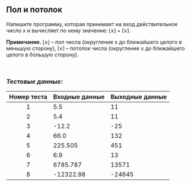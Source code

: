 ## Пол и потолок

Напишите программу, которая принимает на вход действительное число x и вычисляет по нему значение: ⌊x⌋ + ⌈x⌉.

**Примечание.** ⌊x⌋ – пол числа (округление x до ближайшего целого в меньшую сторону), ⌈x⌉ – потолок числа (округление x до ближайшего целого в большую сторону).

<br>

### *Тестовые данные:*

| Номер теста | Входные данные | Выходные данные |
|:-----------:|----------------|-----------------|
|      1      | 5.5            | 11              |
|      2      | 5.4            | 11              |
|      3      | -12.2          | -25             |
|      4      | 66.0           | 132             |
|      5      | 225.505        | 451             |
|      6      | 6.9            | 13              |
|      7      | 6785.787       | 13571           |
|      8      | -12322.98      | -24645          |